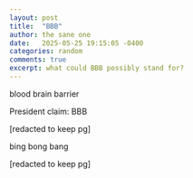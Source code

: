 ```yaml
---
layout: post
title:  "BBB"
author: the sane one
date:   2025-05-25 19:15:05 -0400
categories: random
comments: true
excerpt: what could BBB possibly stand for?
---
```

blood brain barrier

President claim: BBB

[redacted to keep pg]

bing bong bang

[redacted to keep pg]
